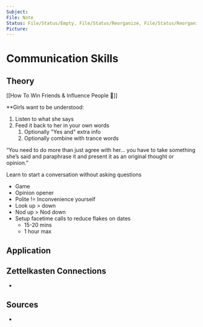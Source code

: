 ```yaml
---
Subject: 
File: Note
Status: File/Status/Empty, File/Status/Reorganize, File/Status/Reorganize, File/Status/Recategorize, File/Status/Summarize, File/Status/Structuralize
Picture: 
---
```


# Communication Skills

## Theory


[[How To Win Friends & Influence People 📕]]

**Girls want to be understood:
1. Listen to what she says
2. Feed it back to her in your own words
	1. Optionally "Yes and" extra info
	2. Optionally combine with trance words

“You need to do more than just agree with her… you have to take something she’s said and paraphrase it and present it as an original thought or opinion.”


Learn to start a conversation without asking questions
-  Game
- Opinion opener
- Polite != Inconvenience yourself
- Look up > down
- Nod up > Nod down
- Setup facetime calls to reduce flakes on dates 
	- 15-20 mins
	- 1 hour max














## Application


## Zettelkasten Connections
- 

## Sources
- 






